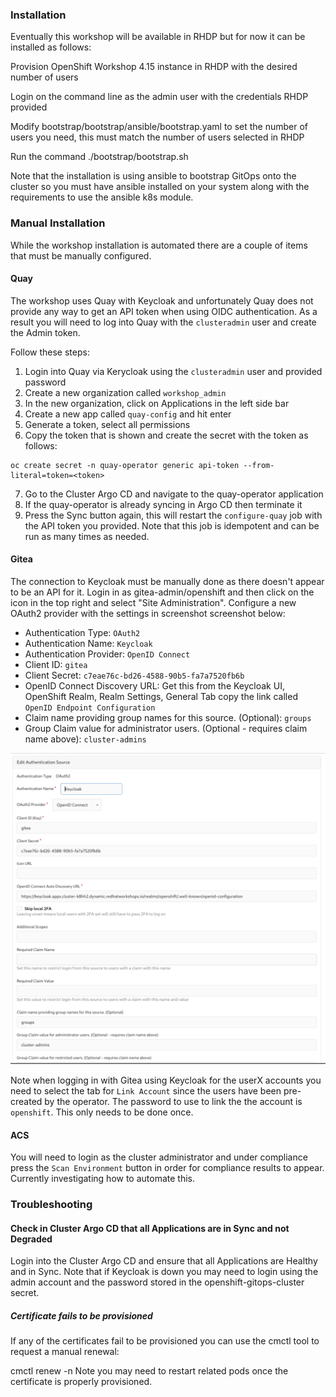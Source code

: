 ### Installation

Eventually this workshop will be available in RHDP but for now it can be installed as follows:

Provision OpenShift Workshop 4.15 instance in RHDP with the desired number of users

Login on the command line as the admin user with the credentials RHDP provided

Modify bootstrap/bootstrap/ansible/bootstrap.yaml to set the number of users you need, this must match the number of users selected in RHDP

Run the command ./bootstrap/bootstrap.sh

Note that the installation is using ansible to bootstrap GitOps onto the cluster so you must have ansible installed on your system along with the requirements to use the ansible k8s module.

### Manual Installation

While the workshop installation is automated there are a couple of items that must be manually configured.

#### Quay

The workshop uses Quay with Keycloak and unfortunately Quay does not provide any way to get an API token when using OIDC authentication. As a result
you will need to log into Quay with the `clusteradmin` user and create the Admin token.

Follow these steps:

1. Login into Quay via Kerycloak using the `clusteradmin` user and provided password
2. Create a new organization called `workshop_admin`
3. In the new organization, click on Applications in the left side bar
4. Create a new app called `quay-config` and hit enter
5. Generate a token, select all permissions
6. Copy the token that is shown and create the secret with the token as follows:

```
oc create secret -n quay-operator generic api-token --from-literal=token=<token>
```

7. Go to the Cluster Argo CD and navigate to the quay-operator application
8. If the quay-operator is already syncing in Argo CD then terminate it
9. Press the Sync button again, this will restart the `configure-quay` job with the API token you provided. Note that this job is idempotent and can be run as many times as needed.

#### Gitea

The connection to Keycloak must be manually done as there doesn't appear to be an API for it. Login in as gitea-admin/openshift and then click on the icon in the
top right and select "Site Administration". Configure a new OAuth2 provider with the settings in screenshot screenshot below:

* Authentication Type: `OAuth2`
* Authentication Name: `Keycloak`
* Authentication Provider: `OpenID Connect`
* Client ID: `gitea`
* Client Secret: `c7eae76c-bd26-4588-90b5-fa7a7520fb6b`
* OpenID Connect Discovery URL: Get this from the Keycloak UI, OpenShift Realm, Realm Settings, General Tab copy the link called `OpenID Endpoint Configuration`
* Claim name providing group names for this source. (Optional): `groups`
* Group Claim value for administrator users. (Optional - requires claim name above): `cluster-admins`

![alt text](https://raw.githubusercontent.com/AdvancedDevSecOpsWorkshop/bootstrap/main/docs/img/gitea-keycloak.png)

Note when logging in with Gitea using Keycloak for the userX accounts you need to select the tab for `Link Account` since the users have been pre-created by the operator. The password to use to link the the account is `openshift`. This only needs to be done once.

#### ACS

You will need to login as the cluster administrator and under compliance press the `Scan Environment` button in order for compliance results to appear. Currently investigating how to automate this.

### Troubleshooting
#### Check in Cluster Argo CD that all Applications are in Sync and not Degraded
Login into the Cluster Argo CD and ensure that all Applications are Healthy and in Sync. Note that if Keycloak is down you may need to login using the admin account and the password stored in the openshift-gitops-cluster secret.

##### Certificate fails to be provisioned
If any of the certificates fail to be provisioned you can use the cmctl tool to request a manual renewal:

cmctl renew <xxxxx> -n <namespace>
Note you may need to restart related pods once the certificate is properly provisioned.
